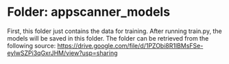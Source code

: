 # Folder: appscanner_models
First, this folder just contains the data for training. After running train.py, the models will be saved in this folder. The folder can be retrieved from the following source:
https://drive.google.com/file/d/1PZObi8R1lBMsFSe-eyIwSZPi3qGxrJHM/view?usp=sharing




